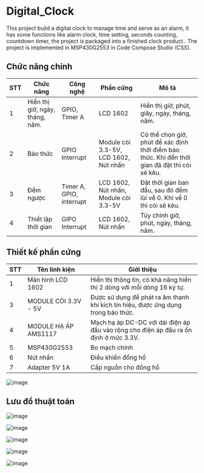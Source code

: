# Digital_Clock
This project build a digital clock to manage time and serve as an alarm, it has some functions like alarm clock, time setting, seconds counting, countdown timer, the project is packaged into a finished clock product.. The project is implemented in MSP430G2553 in Code Compose Studio (CSS).

## Chức năng chính
| STT | Chức năng            | Công nghệ         | Phần cứng                  | Mô tả |
|-----|----------------------|-------------------|----------------------------|-------|
| 1   | Hiển thị giờ, ngày, tháng, năm. | GPIO, Timer A  | LCD 1602                   | Hiển thị giờ, phút, giây, ngày, tháng, năm. |
| 2   | Báo thức            | GPIO Interrupt   | Module còi 3.3-5V, LCD 1602, Nút nhấn | Có thể chọn giờ, phút để xác định thời điểm báo thức. Khi đến thời gian đã đặt thì còi sẽ kêu. |
| 3   | Đếm ngược           | Timer A, GPIO, interrupt | LCD 1602, Nút nhấn, Module còi 3.3-5V | Đặt thời gian ban đầu, sau đó đếm lùi về 0. Khi về 0 thì còi sẽ kêu. |
| 4   | Thiết lập thời gian | GIPO Interrupt         | LCD 1602, Nút nhấn         | Tùy chỉnh giờ, phút, ngày, tháng, năm. |

## Thiết kế phần cứng

| STT | Tên linh kiện             | Giới thiệu |
|-----|---------------------------|------------|
| 1   | Màn hình LCD 1602         | Hiển thị thông tin, có khả năng hiển thị 2 dòng với mỗi dòng 16 ký tự. |
| 3   | MODULE CÒI 3.3V - 5V      | Được sử dụng để phát ra âm thanh khi kích tín hiệu, được ứng dụng trong báo thức. |
| 4   | MODULE HẠ ÁP AMS1117      | Mạch hạ áp DC-DC với dải điện áp đầu vào rộng cho điện áp đầu ra ổn định ở mức 3.3V. |
| 5   | MSP430G2553               | Bo mạch chính |
| 6   | Nút nhấn                  | Điều khiển đồng hồ |
| 7   | Adapter 5V 1A             | Cấp nguồn cho đồng hồ |

![image](https://github.com/user-attachments/assets/18db5a2f-d17e-494f-ad3e-5f8ab4342fac)

## Lưu đồ thuật toán
![image](https://github.com/user-attachments/assets/da211f3d-374e-4221-82f2-d18fb20a4cf4)

![image](https://github.com/user-attachments/assets/5d9028d2-5625-4e5d-b3bf-aa532c8a64cb)

![image](https://github.com/user-attachments/assets/16abaff6-32bb-4be3-9cfe-35be66674f87)

![image](https://github.com/user-attachments/assets/50de2ad9-1e08-4264-b6f7-f803f1e9734c)

![image](https://github.com/user-attachments/assets/ffc50381-1cf1-4a00-a96f-606a8628ff17)
